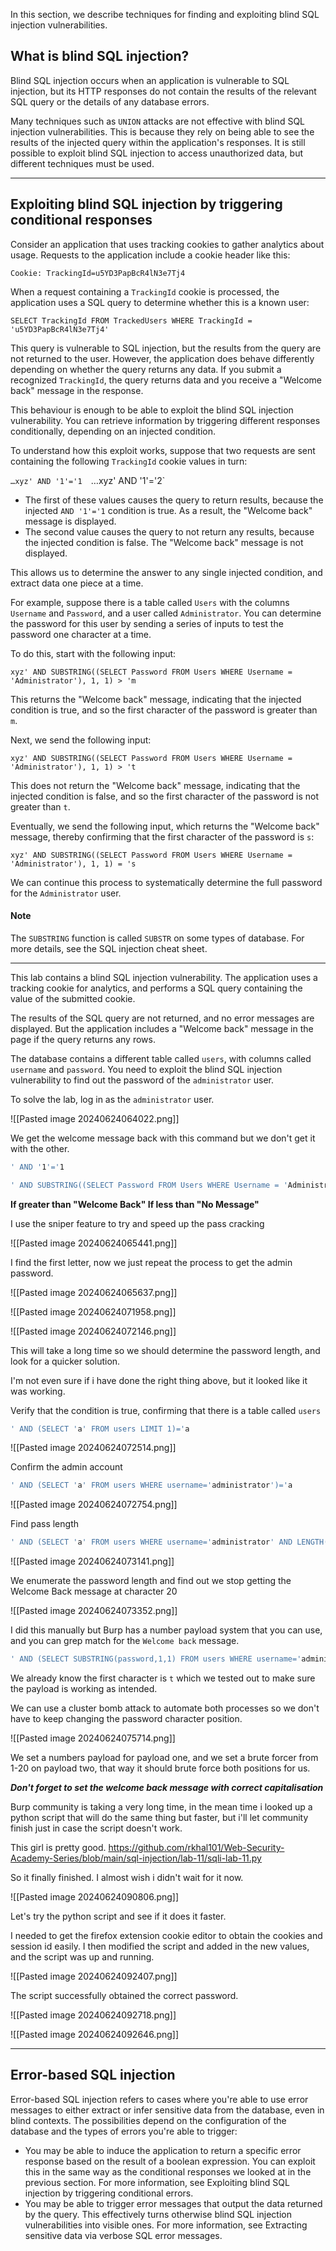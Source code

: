 In this section, we describe techniques for finding and exploiting blind SQL injection vulnerabilities.

## What is blind SQL injection?

Blind SQL injection occurs when an application is vulnerable to SQL injection, but its HTTP responses do not contain the results of the relevant SQL query or the details of any database errors.

Many techniques such as `UNION` attacks are not effective with blind SQL injection vulnerabilities. This is because they rely on being able to see the results of the injected query within the application's responses. It is still possible to exploit blind SQL injection to access unauthorized data, but different techniques must be used.
 
 ---

## Exploiting blind SQL injection by triggering conditional responses

Consider an application that uses tracking cookies to gather analytics about usage. Requests to the application include a cookie header like this:

`Cookie: TrackingId=u5YD3PapBcR4lN3e7Tj4`

When a request containing a `TrackingId` cookie is processed, the application uses a SQL query to determine whether this is a known user:

`SELECT TrackingId FROM TrackedUsers WHERE TrackingId = 'u5YD3PapBcR4lN3e7Tj4'`

This query is vulnerable to SQL injection, but the results from the query are not returned to the user. However, the application does behave differently depending on whether the query returns any data. If you submit a recognized `TrackingId`, the query returns data and you receive a "Welcome back" message in the response.

This behaviour is enough to be able to exploit the blind SQL injection vulnerability. You can retrieve information by triggering different responses conditionally, depending on an injected condition.

To understand how this exploit works, suppose that two requests are sent containing the following `TrackingId` cookie values in turn:

`…xyz' AND '1'='1 
`…xyz' AND '1'='2`

- The first of these values causes the query to return results, because the injected `AND '1'='1` condition is true. As a result, the "Welcome back" message is displayed.
- The second value causes the query to not return any results, because the injected condition is false. The "Welcome back" message is not displayed.

This allows us to determine the answer to any single injected condition, and extract data one piece at a time.

For example, suppose there is a table called `Users` with the columns `Username` and `Password`, and a user called `Administrator`. You can determine the password for this user by sending a series of inputs to test the password one character at a time.

To do this, start with the following input:

`xyz' AND SUBSTRING((SELECT Password FROM Users WHERE Username = 'Administrator'), 1, 1) > 'm`

This returns the "Welcome back" message, indicating that the injected condition is true, and so the first character of the password is greater than `m`.

Next, we send the following input:

`xyz' AND SUBSTRING((SELECT Password FROM Users WHERE Username = 'Administrator'), 1, 1) > 't`

This does not return the "Welcome back" message, indicating that the injected condition is false, and so the first character of the password is not greater than `t`.

Eventually, we send the following input, which returns the "Welcome back" message, thereby confirming that the first character of the password is `s`:

`xyz' AND SUBSTRING((SELECT Password FROM Users WHERE Username = 'Administrator'), 1, 1) = 's`

We can continue this process to systematically determine the full password for the `Administrator` user.

#### Note

The `SUBSTRING` function is called `SUBSTR` on some types of database. For more details, see the SQL injection cheat sheet.

---

This lab contains a blind SQL injection vulnerability. The application uses a tracking cookie for analytics, and performs a SQL query containing the value of the submitted cookie.

The results of the SQL query are not returned, and no error messages are displayed. But the application includes a "Welcome back" message in the page if the query returns any rows.

The database contains a different table called `users`, with columns called `username` and `password`. You need to exploit the blind SQL injection vulnerability to find out the password of the `administrator` user.

To solve the lab, log in as the `administrator` user.

![[Pasted image 20240624064022.png]]

We get the welcome message back with this command but we don't get it with the other. 

```sh
' AND '1'='1
```

```sh
' AND SUBSTRING((SELECT Password FROM Users WHERE Username = 'Administrator'), 1, 1) > 'm
```

**If greater than "Welcome Back"
If less than "No Message"**

I use the sniper feature to try and speed up the pass cracking

![[Pasted image 20240624065441.png]]

I find the first letter, now we just repeat the process to get the admin password. 

![[Pasted image 20240624065637.png]]

![[Pasted image 20240624071958.png]]

![[Pasted image 20240624072146.png]]

This will take a long time so we should determine the password length, and look for a quicker solution.

I'm not even sure if i have done the right thing above, but it looked like it was working. 

Verify that the condition is true, confirming that there is a table called `users`

```sh
' AND (SELECT 'a' FROM users LIMIT 1)='a
```

![[Pasted image 20240624072514.png]]

Confirm the admin account

```sh
' AND (SELECT 'a' FROM users WHERE username='administrator')='a
```

![[Pasted image 20240624072754.png]]

Find pass length

```sh
' AND (SELECT 'a' FROM users WHERE username='administrator' AND LENGTH(password)>1)='a
```

![[Pasted image 20240624073141.png]]

We enumerate the password length and find out we stop getting the Welcome Back message at character 20

![[Pasted image 20240624073352.png]]

I did this manually but Burp has a number payload system that you can use, and you can grep match for the `Welcome back` message.

```sh
' AND (SELECT SUBSTRING(password,1,1) FROM users WHERE username='administrator')='a
```

We already know the first character is `t` which we tested out to make sure the payload is working as intended.

We can use a cluster bomb attack to automate both processes so we don't have to keep changing the password character position.

![[Pasted image 20240624075714.png]]

We set a numbers payload for payload one, and we set a brute forcer from 1-20 on payload two, that way it should brute force both positions for us. 

***Don't forget to set the welcome back message with correct capitalisation***

Burp community is taking a very long time, in the mean time i looked up a python script that will do the same thing but faster, but i'll let community finish just in case the script doesn't work.

This girl is pretty good. 
https://github.com/rkhal101/Web-Security-Academy-Series/blob/main/sql-injection/lab-11/sqli-lab-11.py

So it finally finished. I almost wish i didn't wait for it now. 

![[Pasted image 20240624090806.png]]

Let's try the python script and see if it does it faster. 

I needed to get the firefox extension cookie editor to obtain the cookies and session id easily. I then modified the script and added in the new values, and the script was up and running. 

![[Pasted image 20240624092407.png]]

The script successfully obtained the correct password.

![[Pasted image 20240624092718.png]]

![[Pasted image 20240624092646.png]]

---

## Error-based SQL injection

Error-based SQL injection refers to cases where you're able to use error messages to either extract or infer sensitive data from the database, even in blind contexts. The possibilities depend on the configuration of the database and the types of errors you're able to trigger:

- You may be able to induce the application to return a specific error response based on the result of a boolean expression. You can exploit this in the same way as the conditional responses we looked at in the previous section. For more information, see Exploiting blind SQL injection by triggering conditional errors.
- You may be able to trigger error messages that output the data returned by the query. This effectively turns otherwise blind SQL injection vulnerabilities into visible ones. For more information, see Extracting sensitive data via verbose SQL error messages.

